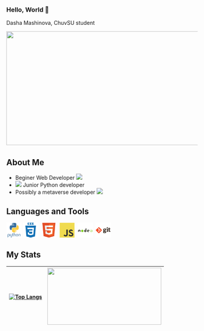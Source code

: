### Hello, World 👋
Dasha Mashinova, ChuvSU student

<div align="center">
  <img src="https://media.giphy.com/media/WUlplcMpOCEmTGBtBW/giphy.gif" width="600" height="300"/>
</div>

## About Me
- Beginer Web Developer <img src="https://media.giphy.com/media/xTiN0L7EW5trfOvEk0/giphy.gif" width="30">
- <img src="https://media.giphy.com/media/gG9fVWJdN41NeiHhzk/giphy.gif" width="30"> Junior Python developer
- Possibly a metaverse developer <img src="https://media.giphy.com/media/VpX4sO5mV7vBWsLyc4/giphy.gif" width="30">

## Languages and Tools

<div>
  <img src="https://github.com/devicons/devicon/blob/master/icons/python/python-original-wordmark.svg" title="Python" **alt="Python" width="40" height="40"/>
  <img src="https://github.com/devicons/devicon/blob/master/icons/css3/css3-plain-wordmark.svg"  title="CSS3" alt="CSS" width="40" height="40"/>&nbsp;
  <img src="https://github.com/devicons/devicon/blob/master/icons/html5/html5-original.svg" title="HTML5" alt="HTML" width="40" height="40"/>&nbsp;
  <img src="https://github.com/devicons/devicon/blob/master/icons/javascript/javascript-original.svg" title="JavaScript" alt="JavaScript" width="40" height="40"/>&nbsp;
  <img src="https://github.com/devicons/devicon/blob/master/icons/nodejs/nodejs-original-wordmark.svg" title="NodeJS" alt="NodeJS" width="40" height="40"/>&nbsp;
  <img src="https://github.com/devicons/devicon/blob/master/icons/git/git-original-wordmark.svg" title="Git" **alt="Git" width="40" height="40"/>
</div>


## My Stats

[![Top Langs](https://github-readme-stats.vercel.app/api/top-langs/?username=newsedative&theme=radical&layout=compact&langs_count=6)](https://github.com/anuraghazra/github-readme-stats)|<img src="https://media.giphy.com/media/w2JmkbOHFoq8U/giphy.gif" width=300 height=150 />|
|:---:|:---:|
```
